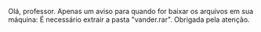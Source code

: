 Olá, professor.
Apenas um aviso para quando for baixar os arquivos em sua máquina:
É necessário extrair a pasta "vander.rar".
Obrigada pela atenção.

